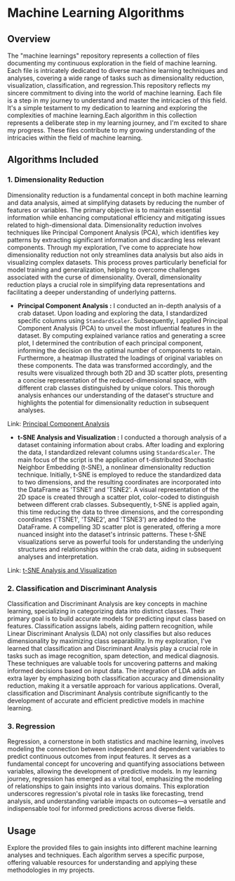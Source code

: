 
# Machine Learning Algorithms 

## Overview

The "machine learnings" repository represents a collection of files documenting my continuous exploration in the field of machine learning. Each file is intricately dedicated to diverse machine learning techniques and analyses, covering a wide range of tasks such as dimensionality reduction, visualization, classification, and regression.This repository reflects my sincere commitment to diving into the world of machine learning. Each file is a step in my journey to understand and master the intricacies of this field. It's a simple testament to my dedication to learning and exploring the complexities of machine learning.Each algorithm in this collection represents a deliberate step in my learning journey, and I'm excited to share my progress. These files contribute to my growing understanding of the intricacies within the field of machine learning.

## Algorithms Included

### 1. Dimensionality Reduction

Dimensionality reduction is a fundamental concept in both machine learning and data analysis, aimed at simplifying datasets by reducing the number of features or variables. The primary objective is to maintain essential information while enhancing computational efficiency and mitigating issues related to high-dimensional data. Dimensionality reduction involves techniques like Principal Component Analysis (PCA), which identifies key patterns by extracting significant information and discarding less relevant components. Through my exploration, I've come to appreciate how dimensionality reduction not only streamlines data analysis but also aids in visualizing complex datasets. This process proves particularly beneficial for model training and generalization, helping to overcome challenges associated with the curse of dimensionality. Overall, dimensionality reduction plays a crucial role in simplifying data representations and facilitating a deeper understanding of underlying patterns.

- **Principal Component Analysis :** I conducted an in-depth analysis of a crab dataset. Upon loading and exploring the data, I standardized specific columns using `StandardScaler`. Subsequently, I applied Principal Component Analysis (PCA) to unveil the most influential features in the dataset. By computing explained variance ratios and generating a scree plot, I determined the contribution of each principal component, informing the decision on the optimal number of components to retain. Furthermore, a heatmap illustrated the loadings of original variables on these components. The data was transformed accordingly, and the results were visualized through both 2D and 3D scatter plots, presenting a concise representation of the reduced-dimensional space, with different crab classes distinguished by unique colors. This thorough analysis enhances our understanding of the dataset's structure and highlights the potential for dimensionality reduction in subsequent analyses.

Link:
[Principal Component Analysis ](https://github.com/ranzeet013/Machine_Learnings/tree/main/01.%20Principal%20Component%20Analysis%20And%20Visualization)

- **t-SNE Analysis and Visualization :** I conducted a thorough analysis of a dataset containing information about crabs. After loading and exploring the data, I standardized relevant columns using `StandardScaler`. The main focus of the script is the application of t-distributed Stochastic Neighbor Embedding (t-SNE), a nonlinear dimensionality reduction technique. Initially, t-SNE is employed to reduce the standardized data to two dimensions, and the resulting coordinates are incorporated into the DataFrame as 'TSNE1' and 'TSNE2'. A visual representation of the 2D space is created through a scatter plot, color-coded to distinguish between different crab classes. Subsequently, t-SNE is applied again, this time reducing the data to three dimensions, and the corresponding coordinates ('TSNE1', 'TSNE2', and 'TSNE3') are added to the DataFrame. A compelling 3D scatter plot is generated, offering a more nuanced insight into the dataset's intrinsic patterns. These t-SNE visualizations serve as powerful tools for understanding the underlying structures and relationships within the crab data, aiding in subsequent analyses and interpretation.

Link:
[t-SNE Analysis and Visualization](https://github.com/ranzeet013/Machine_Learnings/tree/main/02.%20t-Stochastic%20Neighbor%20Embedding%20Analysis%20And%20Visualization)

### 2. Classification and Discriminant Analysis

Classification and Discriminant Analysis are key concepts in machine learning, specializing in categorizing data into distinct classes. Their primary goal is to build accurate models for predicting input class based on features. Classification assigns labels, aiding pattern recognition, while Linear Discriminant Analysis (LDA) not only classifies but also reduces dimensionality by maximizing class separability. In my exploration, I've learned that classification and Discriminant Analysis play a crucial role in tasks such as image recognition, spam detection, and medical diagnosis. These techniques are valuable tools for uncovering patterns and making informed decisions based on input data. The integration of LDA adds an extra layer by emphasizing both classification accuracy and dimensionality reduction, making it a versatile approach for various applications. Overall, classification and Discriminant Analysis contribute significantly to the development of accurate and efficient predictive models in machine learning.


### 3. Regression

Regression, a cornerstone in both statistics and machine learning, involves modeling the connection between independent and dependent variables to predict continuous outcomes from input features. It serves as a fundamental concept for uncovering and quantifying associations between variables, allowing the development of predictive models. In my learning journey, regression has emerged as a vital tool, emphasizing the modeling of relationships to gain insights into various domains. This exploration underscores regression's pivotal role in tasks like forecasting, trend analysis, and understanding variable impacts on outcomes—a versatile and indispensable tool for informed predictions across diverse fields.


## Usage

Explore the provided files to gain insights into different machine learning analyses and techniques. Each algorithm serves a specific purpose, offering valuable resources for understanding and applying these methodologies in my projects.




